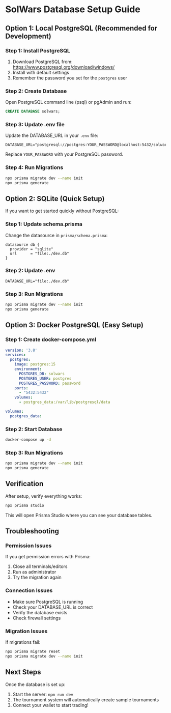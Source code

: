 # SolWars Database Setup Guide

## Option 1: Local PostgreSQL (Recommended for Development)

### Step 1: Install PostgreSQL
1. Download PostgreSQL from: https://www.postgresql.org/download/windows/
2. Install with default settings
3. Remember the password you set for the `postgres` user

### Step 2: Create Database
Open PostgreSQL command line (psql) or pgAdmin and run:
```sql
CREATE DATABASE solwars;
```

### Step 3: Update .env file
Update the DATABASE_URL in your `.env` file:
```
DATABASE_URL="postgresql://postgres:YOUR_PASSWORD@localhost:5432/solwars"
```
Replace `YOUR_PASSWORD` with your PostgreSQL password.

### Step 4: Run Migrations
```bash
npx prisma migrate dev --name init
npx prisma generate
```

## Option 2: SQLite (Quick Setup)

If you want to get started quickly without PostgreSQL:

### Step 1: Update schema.prisma
Change the datasource in `prisma/schema.prisma`:
```prisma
datasource db {
  provider = "sqlite"
  url      = "file:./dev.db"
}
```

### Step 2: Update .env
```
DATABASE_URL="file:./dev.db"
```

### Step 3: Run Migrations
```bash
npx prisma migrate dev --name init
npx prisma generate
```

## Option 3: Docker PostgreSQL (Easy Setup)

### Step 1: Create docker-compose.yml
```yaml
version: '3.8'
services:
  postgres:
    image: postgres:15
    environment:
      POSTGRES_DB: solwars
      POSTGRES_USER: postgres
      POSTGRES_PASSWORD: password
    ports:
      - "5432:5432"
    volumes:
      - postgres_data:/var/lib/postgresql/data

volumes:
  postgres_data:
```

### Step 2: Start Database
```bash
docker-compose up -d
```

### Step 3: Run Migrations
```bash
npx prisma migrate dev --name init
npx prisma generate
```

## Verification

After setup, verify everything works:
```bash
npx prisma studio
```

This will open Prisma Studio where you can see your database tables.

## Troubleshooting

### Permission Issues
If you get permission errors with Prisma:
1. Close all terminals/editors
2. Run as administrator
3. Try the migration again

### Connection Issues
- Make sure PostgreSQL is running
- Check your DATABASE_URL is correct
- Verify the database exists
- Check firewall settings

### Migration Issues
If migrations fail:
```bash
npx prisma migrate reset
npx prisma migrate dev --name init
```

## Next Steps

Once the database is set up:
1. Start the server: `npm run dev`
2. The tournament system will automatically create sample tournaments
3. Connect your wallet to start trading!
